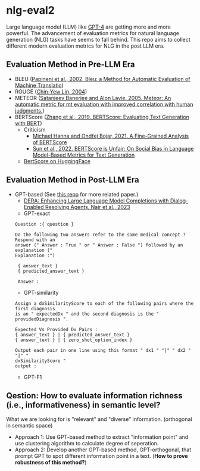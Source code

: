 # nlg-eval2
Large language model (LLM) like [GPT-4](https://openai.com/product/gpt-4)
are getting more and more powerful. The advancement of evaluation metrics 
for natural language generation (NLG) tasks have seems to fall behind. 
This repo aims to collect different modern evaluation metrics for NLG 
in the post LLM era.

## Evaluation Method in Pre-LLM Era
- BLEU ([Papineni et al., 2002. Bleu: a Method for Automatic Evaluation of Machine Translatio](https://aclanthology.org/P02-1040/))
- ROUGE ([Chin-Yew Lin, 2004](https://www.microsoft.com/en-us/research/publication/rouge-a-package-for-automatic-evaluation-of-summaries/))
- METEOR ([Satanjeev Banerjee and Alon Lavie. 2005. Meteor: An automatic metric for mt evaluation with improved correlation with human judgments.](https://aclanthology.org/W05-0909/))
- BERTScore ([Zhang et al., 2019. BERTScore: Evaluating Text Generation with BERT](https://arxiv.org/abs/1904.09675))
    - Criticism
        - [Michael Hanna and Ondřej Bojar, 2021. A Fine-Grained Analysis of BERTScore](https://aclanthology.org/2021.wmt-1.59/)
        - [Sun et al., 2022. BERTScore is Unfair: On Social Bias in Language Model-Based Metrics for Text Generation](https://aclanthology.org/2022.emnlp-main.245/)
    - [BertScore on HuggingFace](https://huggingface.co/spaces/evaluate-metric/bertscore)

## Evaluation Method in Post-LLM Era
- GPT-based (See [this repo](https://github.com/THU-KEG/EvaluationPapers4ChatGPT#31-metrics) for more related paper.)
    - [DERA: Enhancing Large Language Model Completions with Dialog-Enabled Resolving Agents, Nair et al., 2023](https://arxiv.org/abs/2303.17071)
    - GPT-exact
    ```
    Question :{ question }

    Do the following two answers refer to the same medical concept ? Respond with an
    answer (" Answer : True " or " Answer : False ") followed by an explanation ("
    Explanation :")

     { answer_text }
     { predicted_answer_text }

     Answer :
    ```
    - GPT-similarity
    ```
    Assign a dxSimilarityScore to each of the following pairs where the first diagnosis
    is an " expectedDx " and the second diagnosis is the " providedDiagnosis ".

    Expected Vs Provided Dx Pairs :
    { answer_text } | { predicted_answer_text }
    { answer_text } | { zero_shot_option_index }

    Output each pair in one line using this format " dx1 " "|" " dx2 " "|" "
    dxSimilarityScore "
    output :
    ```
    - GPT-F1

## Qestion: How to evaluate information richness (i.e., informativeness) in semantic level?
What we are looking for is "relevant" and "diverse" information. (orthogonal in semantic space)
- Approach 1: Use GPT-based method to extract "information point" and use clustering algorithm
to calculate degree of seperation.
- Approach 2: Develop another GPT-based method, GPT-orthogonal, that prompt GPT to spot different
information point in a text. (**How to prove robustness of this method?**)
